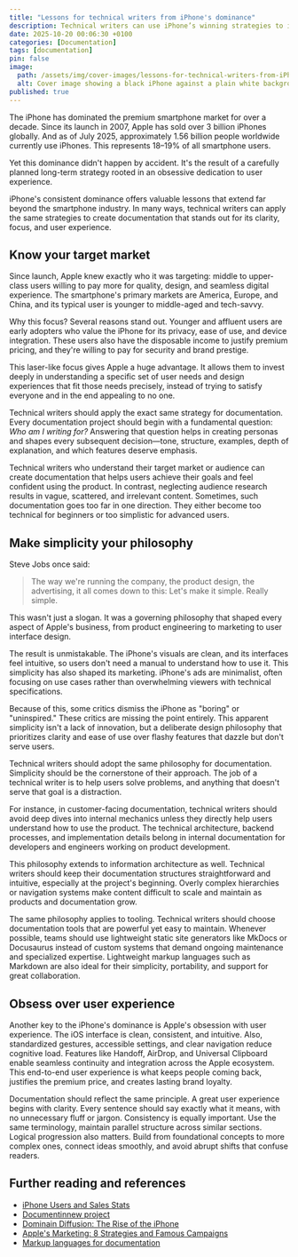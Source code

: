 ```yaml
---
title: "Lessons for technical writers from iPhone's dominance"
description: Technical writers can use iPhone’s winning strategies to improve documentation.
date: 2025-10-20 00:06:30 +0100
categories: [Documentation]
tags: [documentation]
pin: false
image:
  path: /assets/img/cover-images/lessons-for-technical-writers-from-iPhone-dominance.png
  alt: Cover image showing a black iPhone against a plain white background.
published: true
---
```


The iPhone has dominated the premium smartphone market for over a decade. Since its launch in 2007, Apple has sold over 3 billion iPhones globally. And as of July 2025, approximately 1.56 billion people worldwide currently use iPhones. This represents 18–19% of all smartphone users.

Yet this dominance didn't happen by accident. It's the result of a carefully planned long-term strategy rooted in an obsessive dedication to user experience.

iPhone's consistent dominance offers valuable lessons that extend far beyond the smartphone industry. In many ways, technical writers can apply the same strategies to create documentation that stands out for its clarity, focus, and user experience.

## Know your target market

Since launch, Apple knew exactly who it was targeting: middle to upper-class users willing to pay more for quality, design, and seamless digital experience. The smartphone's primary markets are America, Europe, and China, and its typical user is younger to middle-aged and tech-savvy.

Why this focus? Several reasons stand out. Younger and affluent users are early adopters who value the iPhone for its privacy, ease of use, and device integration. These users also have the disposable income to justify premium pricing, and they're willing to pay for security and brand prestige.

This laser-like focus gives Apple a huge advantage. It allows them to invest deeply in understanding a specific set of user needs and design experiences that fit those needs precisely, instead of trying to satisfy everyone and in the end appealing to no one.

Technical writers should apply the exact same strategy for documentation. Every documentation project should begin with a fundamental question: _Who am I writing for?_ Answering that question helps in creating personas and shapes every subsequent decision—tone, structure, examples, depth of explanation, and which features deserve emphasis.

Technical writers who understand their target market or audience can create documentation that helps users achieve their goals and feel confident using the product. In contrast, neglecting audience research results in vague, scattered, and irrelevant content. Sometimes, such documentation goes too far in one direction. They either become too technical for beginners or too simplistic for advanced users.

## Make simplicity your philosophy

Steve Jobs once said:

> The way we're running the company, the product design, the advertising, it all comes down to this: Let's make it simple. Really simple.

This wasn't just a slogan. It was a governing philosophy that shaped every aspect of Apple's business, from product engineering to marketing to user interface design.

The result is unmistakable. The iPhone's visuals are clean, and its interfaces feel intuitive, so users don't need a manual to understand how to use it. This simplicity has also shaped its marketing. iPhone's ads are minimalist, often focusing on use cases rather than overwhelming viewers with technical specifications.

Because of this, some critics dismiss the iPhone as "boring" or "uninspired." These critics are missing the point entirely. This apparent simplicity isn't a lack of innovation, but a deliberate design philosophy that prioritizes clarity and ease of use over flashy features that dazzle but don't serve users.

Technical writers should adopt the same philosophy for documentation. Simplicity should be the cornerstone of their approach. The job of a technical writer is to help users solve problems, and anything that doesn't serve that goal is a distraction.

For instance, in customer-facing documentation, technical writers should avoid deep dives into internal mechanics unless they directly help users understand how to use the product. The technical architecture, backend processes, and implementation details belong in internal documentation for developers and engineers working on product development.

This philosophy extends to information architecture as well. Technical writers should keep their documentation structures straightforward and intuitive, especially at the project's beginning. Overly complex hierarchies or navigation systems make content difficult to scale and maintain as products and documentation grow.

The same philosophy applies to tooling. Technical writers should choose documentation tools that are powerful yet easy to maintain. Whenever possible, teams should use lightweight static site generators like MkDocs or Docusaurus instead of custom systems that demand ongoing maintenance and specialized expertise. Lightweight markup languages such as Markdown are also ideal for their simplicity, portability, and support for great collaboration.

## Obsess over user experience

Another key to the iPhone's dominance is Apple's obsession with user experience. The iOS interface is clean, consistent, and intuitive. Also, standardized gestures, accessible settings, and clear navigation reduce cognitive load. Features like Handoff, AirDrop, and Universal Clipboard enable seamless continuity and integration across the Apple ecosystem. This end-to-end user experience is what keeps people coming back, justifies the premium price, and creates lasting brand loyalty.

Documentation should reflect the same principle. A great user experience begins with clarity. Every sentence should say exactly what it means, with no unnecessary fluff or jargon. Consistency is equally important. Use the same terminology, maintain parallel structure across similar sections. Logical progression also matters. Build from foundational concepts to more complex ones, connect ideas smoothly, and avoid abrupt shifts that confuse readers.

## Further reading and references

<ul>
  <li><a href="https://backlinko.com/iphone-users" target="_blank">iPhone Users and Sales Stats</a></li>
  <li><a href="https://documentation.academy/events/community-hour-discussions/documenting-new-project/" target="_blank">Documentinnew project</a></li>
  <li><a href="https://blogs.cornell.edu/info2040/2022/11/04/dominance-in-diffusion-the-rise-of-the-iphone/" target="_blank">Dominain Diffusion: The Rise of the iPhone</a></li>
  <li><a href="https://marcom.com/apples-marketing-8-key-strategies-and-famous-campaigns/" target="_blank">Apple's Marketing: 8 Strategies and Famous Campaigns</a></li>
  <li><a href="https://documentation.academy/events/community-hour-discussions/markup-languages/" target="_blank">Markup languages for documentation</a></li>
</ul>